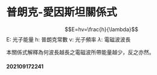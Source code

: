 # 普朗克-愛因斯坦關係式

$$E=hv=\frac{h}{\lambda}$$
E: 光子能量
h: 普朗克常數
v: 光子頻率
$\lambda$: 電磁波波長

本關係式解釋為何波長越長之電磁波所帶能量越少，反之亦然。

#### 202109172241